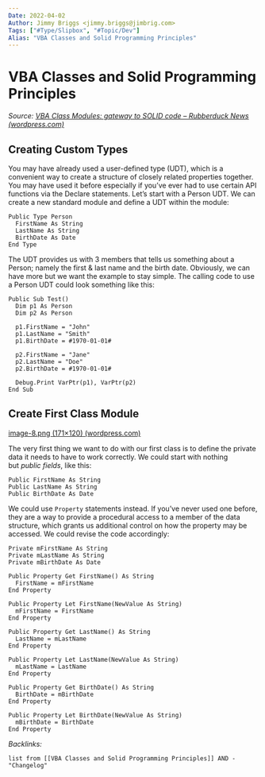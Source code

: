 ```yaml
---
Date: 2022-04-02
Author: Jimmy Briggs <jimmy.briggs@jimbrig.com>
Tags: ["#Type/Slipbox", "#Topic/Dev"]
Alias: "VBA Classes and Solid Programming Principles"
---
```


# VBA Classes and Solid Programming Principles
*Source: [VBA Class Modules: gateway to SOLID code – Rubberduck News (wordpress.com)](https://rubberduckvba.wordpress.com/2020/02/27/vba-classes-gateway-to-solid/)*

## Creating Custom Types

You may have already used a user-defined type (UDT), which is a convenient way to create a structure of closely related properties together. You may have used it before especially if you’ve ever had to use certain API functions via the Declare statements. Let’s start with a Person UDT. We can create a new standard module and define a UDT within the module:

```VBA
Public Type Person
  FirstName As String
  LastName As String
  BirthDate As Date
End Type
```

The UDT provides us with 3 members that tells us something about a Person; namely the first & last name and the birth date. Obviously, we can have more but we want the example to stay simple. The calling code to use a Person UDT could look something like this:

```VBA
Public Sub Test()
  Dim p1 As Person
  Dim p2 As Person
   
  p1.FirstName = "John"
  p1.LastName = "Smith"
  p1.BirthDate = #1970-01-01#
   
  p2.FirstName = "Jane"
  p2.LastName = "Doe"
  p2.BirthDate = #1970-01-01#
 
  Debug.Print VarPtr(p1), VarPtr(p2)
End Sub
```

## Create First Class Module

[image-8.png (171×120) (wordpress.com)](https://rubberduckvba.files.wordpress.com/2020/02/image-8.png)

The very first thing we want to do with our first class is to define the private data it needs to have to work correctly. We could start with nothing but _public fields_, like this:

```VBA
Public FirstName As String
Public LastName As String
Public BirthDate As Date
```

We could use `Property` statements instead. If you’ve never used one before, they are a way to provide a procedural access to a member of the data structure, which grants us additional control on how the property may be accessed. We could revise the code accordingly:

```VBA
Private mFirstName As String
Private mLastName As String
Private mBirthDate As Date
 
Public Property Get FirstName() As String
  FirstName = mFirstName
End Property
 
Public Property Let FirstName(NewValue As String)
  mFirstName = FirstName
End Property
 
Public Property Get LastName() As String
  LastName = mLastName
End Property
 
Public Property Let LastName(NewValue As String)
  mLastName = LastName
End Property
 
Public Property Get BirthDate() As String
  BirthDate = mBirthDate
End Property
 
Public Property Let BirthDate(NewValue As String)
  mBirthDate = BirthDate
End Property
```

*Backlinks:*

```dataview
list from [[VBA Classes and Solid Programming Principles]] AND -"Changelog"
```